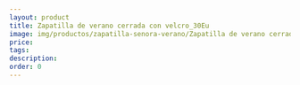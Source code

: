 ```yaml
---
layout: product
title: Zapatilla de verano cerrada con velcro_30Eu
image: img/productos/zapatilla-senora-verano/Zapatilla de verano cerrada con velcro_30Eu.webp
price: 
tags: 
description: 
order: 0
---
```

